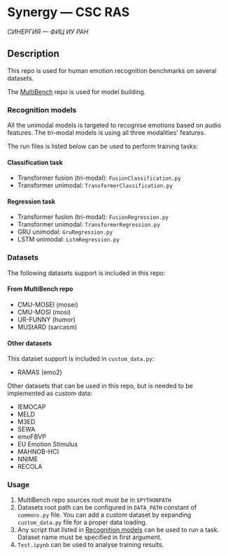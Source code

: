 # Synergy — CSC RAS
*СИНЕРГИЯ — ФИЦ ИУ РАН*

## Description

This repo is used for human emotion recognition benchmarks on several datasets.

The [MultiBench](https://github.com/pliang279/MultiBench) repo is used for model building.

### Recognition models

All the unimodal models is targeted to recognise emotions based on audio features.
The tri-modal models is using all three modalities' features. 

The run files is listed below can be used to perform training tasks: 

#### Classification task

- Transformer fusion (tri-modal): `FusionClassification.py`
- Transformer unimodal: `TransformerClassification.py`

#### Regression task

- Transformer fusion (tri-modal): `FusionRegression.py`
- Transformer unimodal: `TransformerRegression.py`
- GRU unimodal: `GruRegression.py`
- LSTM unimodal: `LstmRegression.py`

### Datasets

The following datasets support is included in this repo:

#### From MultiBench repo

- CMU-MOSEI (mosei)
- CMU-MOSI (mosi)
- UR-FUNNY (humor)
- MUStARD (sarcasm)

#### Other datasets

This dataset support is included in `custom_data.py`:

- RAMAS (emo2)

Other datasets that can be used in this repo, but is needed to be implemented as custom data:

- IEMOCAP
- MELD
- M3ED
- SEWA
- emoFBVP
- EU Emotion Stimulus
- MAHNOB-HCI
- NNIME
- RECOLA

### Usage

1. MultiBench repo sources root must be in `$PYTHONPATH`
2. Datasets root path can be configured in `DATA_PATH` constant of `commons.py` file.
You can add a custom dataset by expanding `custom_data.py` file for a proper data loading.
3. Any script that listed in [Recognition models](#recognition-models) can be used to run a task.
Dataset name must be specified in first argument.
4. `Test.ipynb` can be used to analyse training results.
